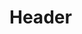 <!-- TITLE: Beginners Guide Modders -->
<!-- SUBTITLE: A quick summary of Beginners Guide Modders -->

# Header